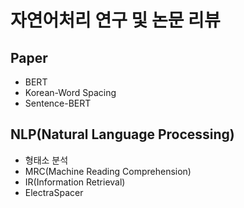 # 자연어처리 연구 및 논문 리뷰

## Paper

- BERT 
- Korean-Word Spacing
- Sentence-BERT

## NLP(Natural Language Processing)

- 형태소 분석
- MRC(Machine Reading Comprehension)
- IR(Information Retrieval)
- ElectraSpacer
